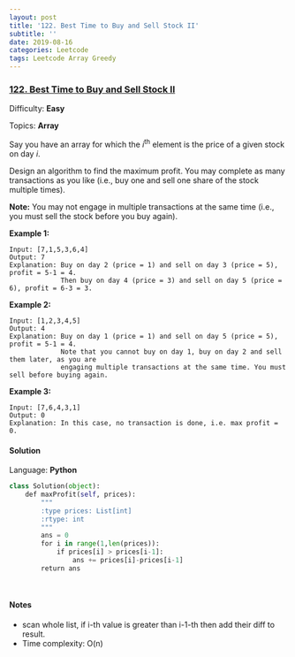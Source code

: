 ```yaml
---
layout: post
title: '122. Best Time to Buy and Sell Stock II'
subtitle: ''
date: 2019-08-16
categories: Leetcode
tags: Leetcode Array Greedy
---
```

### [122\. Best Time to Buy and Sell Stock II](https://leetcode.com/problems/best-time-to-buy-and-sell-stock-ii/)

Difficulty: **Easy**

Topics: **Array**


Say you have an array for which the _i_<sup>th</sup> element is the price of a given stock on day _i_.

Design an algorithm to find the maximum profit. You may complete as many transactions as you like (i.e., buy one and sell one share of the stock multiple times).

**Note:** You may not engage in multiple transactions at the same time (i.e., you must sell the stock before you buy again).

**Example 1:**

```
Input: [7,1,5,3,6,4]
Output: 7
Explanation: Buy on day 2 (price = 1) and sell on day 3 (price = 5), profit = 5-1 = 4.
             Then buy on day 4 (price = 3) and sell on day 5 (price = 6), profit = 6-3 = 3.
```

**Example 2:**

```
Input: [1,2,3,4,5]
Output: 4
Explanation: Buy on day 1 (price = 1) and sell on day 5 (price = 5), profit = 5-1 = 4.
             Note that you cannot buy on day 1, buy on day 2 and sell them later, as you are
             engaging multiple transactions at the same time. You must sell before buying again.
```

**Example 3:**

```
Input: [7,6,4,3,1]
Output: 0
Explanation: In this case, no transaction is done, i.e. max profit = 0.
```


#### Solution

Language: **Python**

```python
class Solution(object):
    def maxProfit(self, prices):
        """
        :type prices: List[int]
        :rtype: int
        """
        ans = 0
        for i in range(1,len(prices)):
            if prices[i] > prices[i-1]:
                ans += prices[i]-prices[i-1]
        return ans
            
        
```
#### Notes
- scan whole list, if i-th value is greater than i-1-th then add their diff to result.
- Time complexity: O(n)